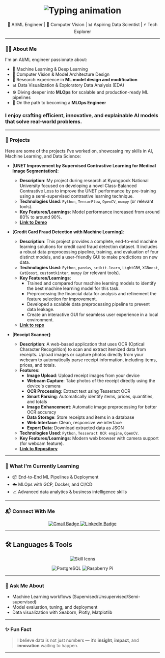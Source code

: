 <h1 align="center">
  <img src="https://readme-typing-svg.herokuapp.com/?font=Fira+Code&size=32&pause=1000&color=4493F8&center=true&vCenter=true&width=700&lines=Hi+There+👋;សូរស្ដី+;สวัสดีครับ+;안녕하세요+;I'm+Makara+Pheav;AI%2FML+Engineer+%7C+CV+%7C+MLOps+Learner;Aspiring+Data+Scientist" alt="Typing animation" />
</h1>


<p align="center">
  🚀 AI/ML Engineer | 🧠 Computer Vision | 📊 Aspiring Data Scientist | ⚡ Tech Explorer
</p>

---

### 👨‍💻 About Me

I'm an AI/ML engineer passionate about:

- 🤖 Machine Learning & Deep Learning
- 🧠 Computer Vision & Model Architecture Design
- 🧪 Research experience in **ML model design and modification**
- 📊 Data Visualization & Exploratory Data Analysis (EDA)
- ⚙️ Diving deeper into **MLOps** for scalable and production-ready ML pipelines
- 🎯 On the path to becoming a **MLOps Engineer**

### I enjoy crafting efficient, innovative, and explainable AI models that solve real-world problems.
---

### 🚀 Projects

Here are some of the projects I've worked on, showcasing my skills in AI, Machine Learning, and Data Science:

* **[UNET Improvement by Supervised Contrastive Learning for Medical Image Segmentation]**:
    * **Description**: My project during research at Kyungpook National University focused on developing a novel Class-Balanced Contrastive Loss to improve the UNET performance by pre-training using a semi-supervised contrastive learning technique.
    * **Technologies Used**: `Python`, `TensorFlow`, `OpenCV`, `numpy` (or relevant tools).
    * **Key Features/Learnings**: Model performance increased from around 80% to around 90%.
    * **[Link to Demo](https://drive.google.com/drive/folders/18DrduJ6utpUDpCzsYz9VWf-Iv_PlR-np?usp=sharing)**
 
* **[Credit Card Fraud Detection with Machine Learning]**:
    * **Description**: This project provides a complete, end-to-end machine learning solutions for credit card fraud detection dataset. It includes a robust data preprocessing pipeline, training, and evaluation of four distinct models, and a user-friendly GUI to make predictions on new data.
    * **Technologies Used**: `Python`, `pandas`, `scikit-learn`, `LightGBM`, `XGBoost`, `CatBoost`, `customtkinter`, `numpy` (or relevant tools).
    * **Key Features/Learnings**:
        - Trained and compared four machine learning models to identify the best machine learning model for this task.
        - Preprocessing the financial data for analysis and refinement the feature selection for improvement.
        - Developed a scalable data preprocessing pipeline to prevent data leakage.
        - Create an interactive GUI for seamless user experience in a local environment.
    * **[Link to repo](https://github.com/Moringa007/credit-card-fraud-detection)**

* **[Receipt Scanner]**:
    * **Description**: A web-based application that uses OCR (Optical Character Recognition) to scan and extract itemized data from receipts. Upload images or capture photos directly from your webcam to automatically parse receipt information, including items, prices, and totals.
    * **Features**:
      - **Image Upload**: Upload receipt images from your device
      - **Webcam Capture**: Take photos of the receipt directly using the device's camera
      - **OCR Processing**: Extract text using Tesseract OCR
      - **Smart Parsing**: Automatically identify items, prices, quantities, and totals
      - **Image Enhancement**: Automatic image preprocessing for better OCR accuracy
      - **Data Storage**: Store receipts and items in a database
      - **Web Interface**: Clean, responsive we interface
      - **Export Data**: Download extracted data as JSON
    * **Technologies Used**: `Python`, `Tesseract OCR engine`, `OpenCV`.
    * **Key Features/Learnings**: Modern web browser with camera support (for webcam feature).
    * **[Link to Repository](https://drive.google.com/file/d/1p4nXuWE7CSU-uOv5cdjGZdrsT7BFqkSi/view?usp=sharing)**

---
### 🌱 What I'm Currently Learning

- 📦 End-to-End ML Pipelines & Deployment
- ☁️ MLOps with GCP, Docker, and CI/CD
- 📈 Advanced data analytics & business intelligence skills

---

### 📬 Connect With Me

<div align="center">
  <a href="mailto:pheavm@gmail.com">
    <img src="https://img.shields.io/badge/Gmail-333333?style=for-the-badge&logo=gmail&logoColor=red" alt="Gmail Badge" />
  </a>
  <a href="https://www.linkedin.com/in/makara-pheav/" target="_blank">
    <img src="https://img.shields.io/badge/LinkedIn-0077B5?style=for-the-badge&logo=linkedin&logoColor=white" alt="LinkedIn Badge" />
  </a>
</div>

---

## 🛠️ Languages & Tools

<p align="center">
  <img src="https://skillicons.dev/icons?i=python,c++,sql,pytorch,tensorflow,pandas,scikit-learn" alt="Skill Icons" />
</p>

<p align="center">
  <img src="https://img.shields.io/badge/PostgreSQL-336791?style=for-the-badge&logo=postgresql&logoColor=white" alt="PostgreSQL" />
  <img src="https://img.shields.io/badge/Raspberry%20Pi-A22846?style=for-the-badge&logo=raspberrypi&logoColor=white" alt="Raspberry Pi" />
</p>

---

### 💬 Ask Me About

- Machine Learning workflows (Supervised/Unsupervised/Semi-supervised)
- Model evaluation, tuning, and deployment
- Data visualization with Seaborn, Plotly, Matplotlib

---

### ✨ Fun Fact

> I believe data is not just numbers — it’s **insight**, **impact**, and **innovation** waiting to happen.

---
